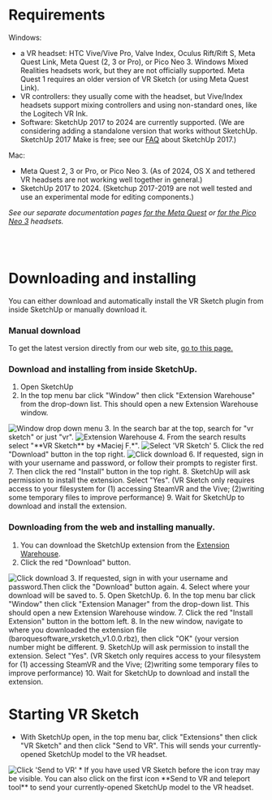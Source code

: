 # Requirements

Windows:

* a VR headset: HTC Vive/Vive Pro, Valve Index, Oculus Rift/Rift S,
  Meta Quest Link, Meta Quest (2, 3 or Pro), or Pico Neo 3.
  Windows Mixed Realities headsets work, but they are not officially supported.
  Meta Quest 1 requires an older version of VR Sketch (or using Meta Quest Link).
* VR controllers: they usually come with the headset, but Vive/Index headsets support mixing controllers and using non-standard ones, like the Logitech VR Ink.
* Software: SketchUp 2017 to 2024 are currently supported. (We are considering adding a standalone version that works without SketchUp. SketchUp 2017 Make is free; see our <a href="faqs.html">FAQ</a> about SketchUp 2017.)

Mac:

* Meta Quest 2, 3 or Pro, or Pico Neo 3.  (As of 2024, OS X and tethered VR headsets are not working well together in general.)
* SketchUp 2017 to 2024.  (Sketchup 2017-2019 are not well tested and use an experimental mode for editing components.)

*See our separate documentation pages <a href="docs-getting-started-quest.html">for the Meta Quest</a> or
<a href="docs-getting-started-piconeo.html">for the Pico Neo 3</a> headsets.*

<br><br>

# Downloading and installing

You can either download and automatically install the VR Sketch plugin from inside SketchUp or manually download it.

### Manual download
To get the latest version directly from our web site, <a href="https://vrsketch.eu/downloads.html">go to this page.</a>

### Download and installing from inside SketchUp.
  1. Open SketchUp
  2. In the top menu bar click "Window" then click "Extension Warehouse" from the drop-down list. This should open a new Extension Warehouse window.
  <img class="img-fluid shadow my-3" src="./img/docs/window-drop-down-menu.png" alt="Window drop down menu"> 
  3. In the search bar at the top, search for "vr sketch" or just "vr". 
  <img class="img-fluid shadow my-3" src="./img/docs/warehouse.png" alt="Extension Warehouse"> 
  4. From the search results select "**VR Sketch** by *Maciej F.*". 
  <img class="img-fluid shadow my-3" src="./img/docs/search.png" alt="Select 'VR Sketch'"> 
  5. Click the red "Download" button in the top right. 
  <img class="img-fluid shadow my-3" src="./img/docs/found.png" alt="Click download"> 
  6. If requested, sign in with your username and password, or follow their prompts to register first.
  7. Then click the red "Install" button in the top right.
  8. SketchUp will ask permission to install the extension. Select "Yes". (VR Sketch only requires access to your filesystem for (1) accessing SteamVR and the Vive; (2)writing some temporary files to improve performance)
  9. Wait for SketchUp to download and install the extension.

### Downloading from the web and installing manually.
  1. You can download the SketchUp extension from the [Extension Warehouse](https://extensions.sketchup.com/en/content/lightscape-vr-designer "Extension Warehouse"). 
  2. Click the red "Download" button. 
  <img class="img-fluid shadow my-3" src="./img/docs/browser.png" alt="Click download"> 
  3. If requested, sign in with your username and password.Then click the "Download" button again.
  4. Select where your download will be saved to.
  5. Open SketchUp.
  6. In the top menu bar click "Window" then click "Extension Manager" from the drop-down list. This should open a new Extension Warehouse window. 
  7. Click the red "Install Extension" button in the bottom left. 
  8. In the new window, navigate to where you downloaded the extension file (baroquesoftware_vrsketch_v1.0.0.rbz), then click "OK" (your version number might be different.
  9. SketchUp will ask permission to install the extension. Select "Yes". (VR Sketch only requires access to your filesystem for (1) accessing SteamVR and the Vive; (2)writing some temporary files to improve performance)
  10. Wait for SketchUp to download and install the extension.

# Starting VR Sketch

* With SketchUp open, in the top menu bar, click "Extensions" then click "VR Sketch" and then click "Send to VR". This will sends your currently-opened SketchUp model to the VR headset. 
<img class="img-fluid shadow my-3" src="./img/docs/menu-vr.png" alt="Click 'Send to VR'"> 
* If you have used VR Sketch before the icon tray may be visible. You can also click on the first icon **Send to VR and teleport tool** to send your currently-opened SketchUp model to the VR headset. 
